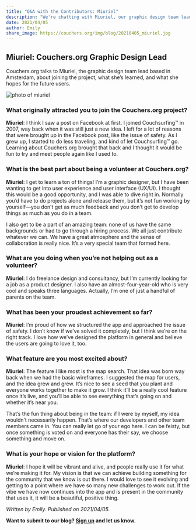 ```yaml
---
title: "Q&A with the Contributors: Miuriel"
description: "We're chatting with Miuriel, our graphic design team lead."
date: 2021/04/05
author: Emily
share_image: https://couchers.org/img/blog/20210405_miuriel.jpg
---
```


## Miuriel: Couchers.org Graphic Design Lead

Couchers.org talks to Miuriel, the graphic design team lead based in Amsterdam, about joining the project, what she’s learned, and what she hopes for the future users.

![photo of miuriel](/img/blog/20210405_miuriel.jpg)

### What originally attracted you to join the Couchers.org project?

**Miuriel**: I think I saw a post on Facebook at first. I joined Couchsurfing&#8482; in 2007, way back when it was still just a new idea. I left for a lot of reasons that were brought up in the Facebook post, like the issue of safety. As I grew up, I started to do less traveling, and kind of let Couchsurfing&#8482; go. Learning about Couchers.org brought that back and I thought it would be fun to try and meet people again like I used to.

### What is the best part about being a volunteer at Couchers.org?

**Miuriel**: I get to learn a ton of things! I’m a graphic designer, but I have been wanting to get into user experience and user interface (UX/UI). I thought this would be a good opportunity, and I was able to dive right in. Normally you’d have to do projects alone and release them, but it’s not fun working by yourself—you don’t get as much feedback and you don’t get to develop things as much as you do in a team.

I also get to be a part of an amazing team: none of us have the same backgrounds or had to go through a hiring process. We all just contribute whatever we can. We have a great atmosphere and the sense of collaboration is really nice. It’s a very special team that formed here.

### What are you doing when you’re not helping out as a volunteer?

**Miuriel**: I do freelance design and consultancy, but I’m currently looking for a job as a product designer. I also have an almost-four-year-old who is very cool and speaks three languages. Actually, I’m one of just a handful of parents on the team.

### What has been your proudest achievement so far?

**Miuriel**: I’m proud of how we structured the app and approached the issue of safety. I don’t know if we’ve solved it completely, but I think we’re on the right track. I love how we’ve designed the platform in general and believe the users are going to love it, too.

### What feature are you most excited about?

**Miuriel**: The feature I like most is the map search. That idea was born way back when we had the basic wireframes. I suggested the map for users, and the idea grew and grew. It’s nice to see a seed that you plant and everyone works together to make it grow. I think it’ll be a really cool feature once it’s live, and you’ll be able to see everything that’s going on and whether it’s near you.

That’s the fun thing about being in the team: if I were by myself, my idea wouldn’t necessarily happen. That’s where our developers and other team members came in. You can really let go of your ego here. I can be feisty, but once something is voted on and everyone has their say, we choose something and move on.

### What is your hope or vision for the platform?

**Miuriel**: I hope it will be vibrant and alive, and people really use it for what we’re making it for. My vision is that we can achieve building something for the community that we know is out there. I would love to see it evolving and getting to a point where we have so many new challenges to work out. If the vibe we have now continues into the app and is present in the community that uses it, it will be a beautiful, positive thing.

*Written by Emily. Published on 2021/04/05.*

**Want to submit to our blog? [Sign up](/volunteer) and let us know.**
